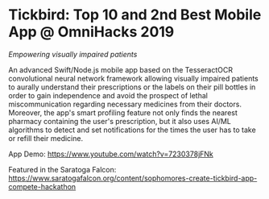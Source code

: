 # Tickbird: Top 10 and 2nd Best Mobile App @ OmniHacks 2019 
*Empowering visually impaired patients*

An advanced Swift/Node.js mobile app based on the TesseractOCR convolutional neural network framework allowing visually impaired patients to aurally understand their prescriptions or the labels on their pill bottles in order to gain independence and avoid the prospect of lethal miscommunication regarding necessary medicines from their doctors. Moreover, the app's smart profiling feature not only finds the nearest pharmacy containing the user's prescription, but it also uses AI/ML algorithms to detect and set notifications for the times the user has to take or refill their medicine.


App Demo: https://www.youtube.com/watch?v=7230378jFNk

Featured in the Saratoga Falcon: https://www.saratogafalcon.org/content/sophomores-create-tickbird-app-compete-hackathon
